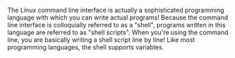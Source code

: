 The Linux command line interface is actually a sophisticated programming language with which you can write actual programs! Because the command line interface is colloquially referred to as a "shell", programs written in this language are referred to as "shell scripts". When you're using the command line, you are basically writing a shell script line by line! Like most programming languages, the shell supports variables. 
